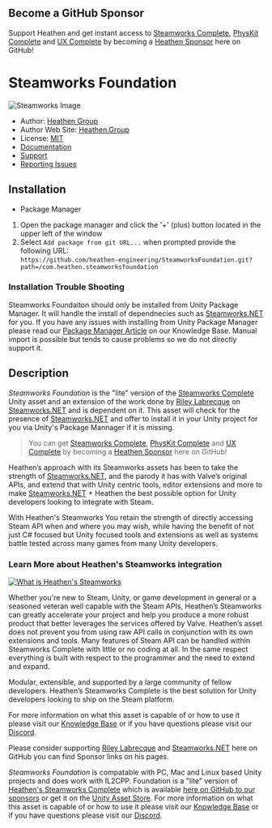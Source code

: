 ## Become a GitHub Sponsor
Support Heathen and get instant access to [Steamworks Complete](https://www.heathen.group/steamworks), [PhysKit Complete](https://www.heathen.group/physkit) and [UX Complete](https://www.heathen.group/ux) by becoming a [Heathen Sponsor](https://github.com/sponsors/heathen-engineering) here on GitHub!

# Steamworks Foundation
![Steamworks Image](https://static.wixstatic.com/media/6ca001_1db279a94080471eae00168e27dce4c3~mv2.png/v1/crop/x_0,y_0,w_2400,h_993/fill/w_980,h_406,al_c,usm_0.66_1.00_0.01,enc_auto/SteamMarketing.png)
* Author: [Heathen Group](https://github.com/sponsors/heathen-engineering)
* Author Web Site: [Heathen.Group](https://heathen.group)
* License: [MIT](https://github.com/heathen-engineering/SteamworksFoundation/blob/main/LICENSE.md)
* [Documentation](https://kb.heathenengineering.com/assets/steamworks)
* [Support](https://discord.gg/6X3xrRc)
* [Reporting Issues](https://github.com/heathen-engineering/SteamworksFoundation/issues)

## Installation
* Package Manager
1) Open the package manager and click the '+' (plus) button located in the upper left of the window
2) Select `Add package from git URL...` when prompted provide the following URL:  
`https://github.com/heathen-engineering/SteamworksFoundation.git?path=/com.heathen.steamworksfoundation`  

### Installation Trouble Shooting
Steamworks Foundaiton should only be installed from Unity Package Manager. It will handle the install of dependnecies such as [Steamworks.NET](https://github.com/rlabrecque/Steamworks.NET) for you. If you have any issues with installing from Unity Package Manager please read our [Package Manager Article](https://kb.heathenengineering.com/company/concepts/package-manager-install) on our Knowledge Base. Manual import is possible but tends to cause problems so we do not directly support it.

## Description
_Steamworks Foundation_ is the "lite" version of the [Steamworks Complete](https://www.heathen.group/steamworks) Unity asset and an extension of the work done by [Riley Labrecque](https://github.com/rlabrecque) on [Steamworks.NET](https://github.com/rlabrecque/Steamworks.NET) and is dependent on it. This asset will check for the presence of [Steamworks.NET](https://github.com/rlabrecque/Steamworks.NET) and offer to install it in your Unity project for you via Unity's Package Mannager if it is missing.

> You can get [Steamworks Complete](https://www.heathen.group/steamworks), [PhysKit Complete](https://www.heathen.group/physkit) and [UX Complete](https://www.heathen.group/ux) by becoming a [Heathen Sponsor](https://github.com/sponsors/heathen-engineering) here on GitHub!

Heathen’s approach with its Steamworks assets has been to take the strength of [Steamworks.NET](https://github.com/rlabrecque/Steamworks.NET), and the parody it has with Valve’s original APIs, and extend that with Unity centric tools, editor extensions and more to make [Steamworks.NET](https://github.com/rlabrecque/Steamworks.NET) + Heathen the best possible option for Unity developers looking to integrate with Steam. 

With Heathen's Steamworks You retain the strength of directly accessing Steam API when and where you may wish, while having the benefit of not just C# focused but Unity focused tools and extensions as well as systems battle tested across many games from many Unity developers. 

### Learn More about Heathen's Steamworks integration
[![What is Heathen's Steamworks](https://static.wixstatic.com/media/6ca001_d8db9e631f42495e87f65272f4eea058~mv2.png)](https://www.youtube.com/watch?v=6ujmZI1qUYI "What is Heathen's Steamworks")

Whether you're new to Steam, Unity, or game development in general or a seasoned veteran well capable with the Steam APIs, Heathen’s Steamworks can greatly accelerate your project and help you produce a more robust product that better leverages the services offered by Valve. Heathen’s asset does not prevent you from using raw API calls in conjunction with its own extensions and tools. Many features of Steam API can be handled within Steamworks Complete with little or no coding at all. In the same respect everything is built with respect to the programmer and the need to extend and expand. 

Modular, extensible, and supported by a large community of fellow developers. Heathen’s Steamworks Complete is the best solution for Unity developers looking to ship on the Steam platform.

For more information on what this asset is capable of or how to use it please visit our [Knowledge Base](https://kb.heathenengineering.com/assets/steamworks) or if you have questions please visit our [Discord](https://discord.gg/6X3xrRc).

Please consider supporting [Riley Labrecque](https://github.com/rlabrecque) and [Steamworks.NET](https://github.com/rlabrecque/Steamworks.NET) here on GitHub you can find Sponsor links on his pages.

_Steamworks Foundation_ is compatable with PC, Mac and Linux based Unity projects and does work with IL2CPP. Foundation is a "lite" version of [Heathen's Steamworks Complete](https://www.heathen.group/steamworks) which is available [here on GitHub to our sponsors](https://github.com/sponsors/heathen-engineering) or get it on the [Unity Asset Store](https://assetstore.unity.com/packages/tools/integration/steamworks-v2-complete-190316). For more information on what this asset is capable of or how to use it please visit our [Knowledge Base](https://kb.heathenengineering.com/assets/steamworks) or if you have questions please visit our [Discord](https://discord.gg/6X3xrRc).
